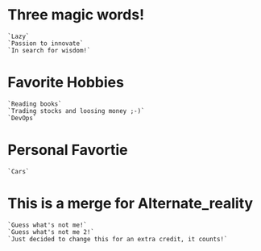 # Three magic words!
    `Lazy`
    `Passion to innovate`
    `In search for wisdom!`

# Favorite Hobbies
    `Reading books`
    `Trading stocks and loosing money ;-)`
    `DevOps`

# Personal Favortie
    `Cars`

# This is a merge for Alternate_reality
    `Guess what's not me!`
    `Guess what's not me 2!`
    `Just decided to change this for an extra credit, it counts!`





